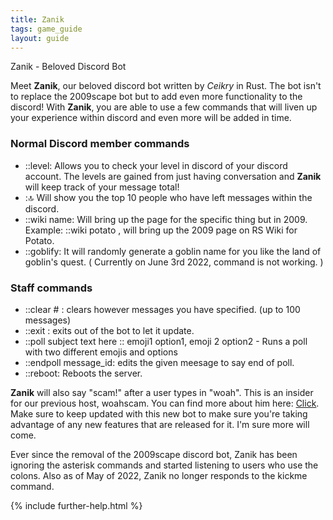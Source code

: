 ```yaml
---
title: Zanik
tags: game_guide
layout: guide
---
```


<div class="headings">
  <span class="headertitleleft"><span class="headertitleright">Zanik - Beloved Discord Bot</span></span>
</div>

Meet **Zanik**, our beloved discord bot written by *Ceikry* in Rust.
The bot isn't to replace the 2009scape bot but to add even more functionality to the discord! With **Zanik**, you are able to use a few commands that will liven up your experience within discord and even more will be added in time.


### Normal Discord member commands

- ::level: Allows you to check your level in discord of your discord account. The levels are gained from just having conversation and **Zanik** will keep track of your message total!
- ::top: Will show you the top 10 people who have left messages within the discord.
- ::wiki name: Will bring up the page for the specific thing but in 2009. Example: ::wiki potato , will bring up the 2009 page on RS Wiki for Potato.
- ::goblify: It will randomly generate a goblin name for you like the land of goblin's quest. ( Currently on June 3rd 2022, command is not working. )

### Staff commands

- ::clear # : clears however messages you have specified. (up to 100 messages)
- ::exit : exits out of the bot to let it update.
- ::poll subject text here :: emoji1 option1, emoji 2 option2 - Runs a poll with two different emojis and options
- ::endpoll message_id: edits the given meesage to say end of poll.
- ::reboot: Reboots the server.

**Zanik** will also say "scam!" after a user types in "woah". 
This is an insider for our previous host, woahscam. You can find more about him here: [Click](/site/community/staff.html).
Make sure to keep updated with this new bot to make sure you're taking advantage of any new features that are released for it.
I'm sure more will come.

Ever since the removal of the 2009scape discord bot, Zanik has been ignoring the asterisk commands and started listening to users who use the colons. 
Also as of May of 2022, Zanik no longer responds to the kickme command.

{% include further-help.html %}